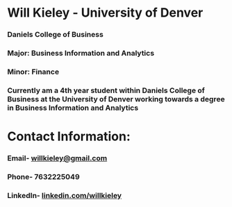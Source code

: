 # Will Kieley - University of Denver
### Daniels College of Business
### Major: Business Information and Analytics
### Minor: Finance

### Currently am a 4th year student within Daniels College of Business at the University of Denver working towards a degree in Business Information and Analytics
# Contact Information:
### Email- willkieley@gmail.com 
### Phone- 7632225049
### LinkedIn- [linkedin.com/willkieley](https://www.linkedin.com/in/willkieley/)
